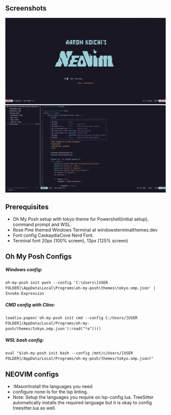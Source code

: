 ## Screenshots

![Screenshot of alpha.lua](https://github.com/aaronkoichi/nvim/blob/master/Images/alpha.png?raw=true)
![Screenshot of Neovim](https://github.com/aaronkoichi/nvim/blob/master/Images/main.png?raw=true)

## Prerequisites

- Oh My Posh setup with tokyo theme for Powershell(initial setup), command prompt and WSL.
- Rose Pine themed Windows Terminal at windowsterminalthemes.dev
- Font config CaskaydiaCove Nerd Font.
- Terminal font 20px (100% screen), 13px (125% screen)

## Oh My Posh Configs

##### Windows config:

`oh-my-posh init pwsh --config 'C:\Users\[USER FOLDER]\AppData\Local\Programs\oh-my-posh\themes\tokyo.omp.json' | Invoke-Expression`

##### CMD config with Cline:

`load(io.popen('oh-my-posh init cmd --config C:/Users/[USER FOLDER]/AppData/Local/Programs/oh-my-posh/themes/tokyo.omp.json'):read("*a"))()`

##### WSL bash config:

`eval "$(oh-my-posh init bash --config /mnt/c/Users/[USER FOLDER]/AppData/Local/Programs/oh-my-posh/themes/tokyo.omp.json)"`

## NEOVIM configs

- :MasonInstall the languages you need
- configure none-ls for the lsp linting.
- Note: Setup the languages you require on lsp-config.lua. TreeSitter automatically installs the required language but it is okay to config treesitter.lua as well.

